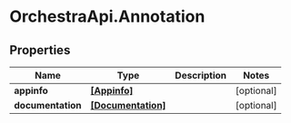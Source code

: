 # OrchestraApi.Annotation

## Properties
Name | Type | Description | Notes
------------ | ------------- | ------------- | -------------
**appinfo** | [**[Appinfo]**](Appinfo.md) |  | [optional] 
**documentation** | [**[Documentation]**](Documentation.md) |  | [optional] 



